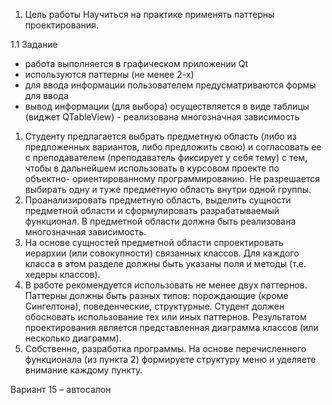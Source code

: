 1. Цель работы
Научиться на практике применять паттерны проектирования.

1.1 Задание
- работа выполняется в графическом приложении Qt
- используются паттерны (не менее 2-х)
- для ввода информации пользователем предусматриваются формы для ввода
- вывод информации (для выбора) осуществляется в виде таблицы (виджет QTableView) -
реализована многозначная зависимость
1. Студенту предлагается выбрать предметную область (либо из предложенных вариантов,
либо предложить свою) и согласовать ее с преподавателем (преподаватель фиксирует у себя
тему) с тем, чтобы в дальнейшем использовать в курсовом проекте по объектно-
ориентированному программированию. Не разрешается выбирать одну и туже предметную
область внутри одной группы.
2. Проанализировать предметную область, выделить сущности предметной области и
сформулировать разрабатываемый функционал.
В предметной области должна быть реализована многозначная зависимость.
3. На основе сущностей предметной области спроектировать иерархии (или совокупности)
связанных классов. Для каждого класса в этом разделе должны быть указаны поля и методы
(т.е. хедеры классов).
4. В работе рекомендуется использовать не менее двух паттернов. Паттерны должны быть
разных типов: порождающие (кроме Сингелтона), поведенческие, структурные. Студент
должен обосновать использование тех или иных паттернов. Результатом проектирования
является представленная диаграмма классов (или несколько диаграмм).
5. Собственно, разработка программы. На основе перечисленного функционала (из пункта 2)
формируете структуру меню и уделяете внимание каждому пункту.

Вариант 15 – автосалон
